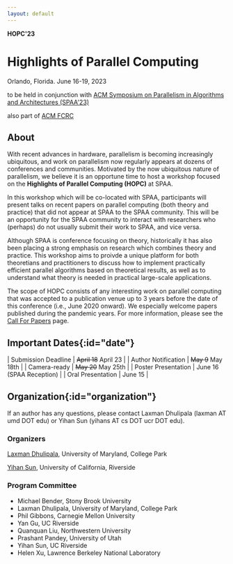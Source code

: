 ```yaml
---
layout: default
---
```


**HOPC'23**
# **Highlights of Parallel Computing**

Orlando, Florida. June 16-19, 2023

to be held in conjunction with [ACM Symposium on Parallelism in Algorithms and Architectures (SPAA'23)](https://spaa.acm.org/)

also part of [ACM FCRC](https://fcrc.acm.org/)

## **About**

With recent advances in hardware, parallelism is becoming increasingly ubiquitous, and work on parallelism now regularly appears at dozens of conferences and communities.
Motivated by the now ubiquitous nature of parallelism, we believe it is an opportune time to host a workshop focused on the **Highlights of Parallel Computing (HOPC)** at SPAA.

In this workshop which will be co-located with SPAA, participants will present talks on recent papers on parallel computing (both theory and practice) that did not appear at SPAA to the SPAA community. 
This will be an opportunity for the SPAA community to interact with researchers who (perhaps) do not usually submit their work to SPAA, and vice versa. 

Although SPAA is conference focusing on theory, historically it has also been placing a strong emphasis on research which combines theory and practice. 
This workshop aims to proivde a unique platform for both theoretians and practitioners to discuss how to implement practically efficient parallel algorithms based on theoretical results, as well as to understand what theory is needed in practical large-scale applications. 

The scope of HOPC consists of any interesting work on parallel computing that was accepted to a publication venue up to 3 years before the date of this conference (i.e., June 2020 onward). We especially welcome papers published during the pandemic years. For more information, please see the [Call For Papers](/hopc23/cfp/) page. 

## **Important Dates**{:id="date"}

| Submission Deadline | ~~April 18~~ April 23 |
| Author Notification | ~~May 9~~ May 18th |
| Camera-ready | ~~May 20~~ May 25th |
| Poster Presentation | June 16 (SPAA Reception) |
| Oral Presentation | June 15 |

## **Organization**{:id="organization"}

If an author has any questions, please contact Laxman Dhulipala (laxman AT umd DOT edu) or Yihan Sun (yihans AT cs DOT ucr DOT edu). 

### **Organizers**

[Laxman Dhulipala](https://www.cs.umd.edu/~laxman/), University of Maryland, College Park

[Yihan Sun](https://www.cs.ucr.edu/~yihans/), University of California, Riverside

### **Program Committee**

- Michael Bender, Stony Brook University
- Laxman Dhulipala, University of Maryland, College Park
- Phil Gibbons, Carnegie Mellon University
- Yan Gu, UC Riverside
- Quanquan Liu, Northwestern University
- Prashant Pandey, University of Utah
- Yihan Sun, UC Riverside
- Helen Xu, Lawrence Berkeley National Laboratory